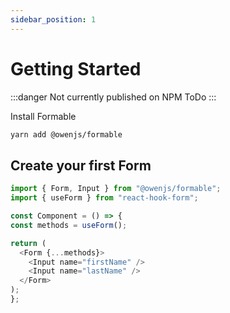 ```yaml
---
sidebar_position: 1
---
```


# Getting Started

:::danger Not currently published on NPM
ToDo
:::

Install Formable

  ```bash
yarn add @owenjs/formable
```

## Create your first Form

  ```typescript jsx
import { Form, Input } from "@owenjs/formable";
import { useForm } from "react-hook-form";

const Component = () => {
  const methods = useForm();
  
  return (
    <Form {...methods}>
      <Input name="firstName" />
      <Input name="lastName" />
    </Form>
  );
};
```
